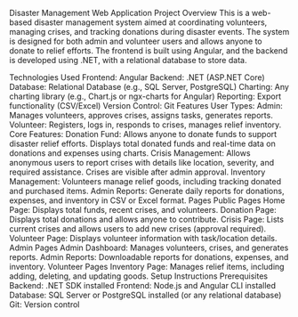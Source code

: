 Disaster Management Web Application
Project Overview
This is a web-based disaster management system aimed at coordinating volunteers, managing crises, and tracking donations during disaster events. The system is designed for both admin and volunteer users and allows anyone to donate to relief efforts. The frontend is built using Angular, and the backend is developed using .NET, with a relational database to store data.

Technologies Used
Frontend: Angular
Backend: .NET (ASP.NET Core)
Database: Relational Database (e.g., SQL Server, PostgreSQL)
Charting: Any charting library (e.g., Chart.js or ngx-charts for Angular)
Reporting: Export functionality (CSV/Excel)
Version Control: Git
Features
User Types:
Admin: Manages volunteers, approves crises, assigns tasks, generates reports.
Volunteer: Registers, logs in, responds to crises, manages relief inventory.
Core Features:
Donation Fund:
Allows anyone to donate funds to support disaster relief efforts.
Displays total donated funds and real-time data on donations and expenses using charts.
Crisis Management:
Allows anonymous users to report crises with details like location, severity, and required assistance.
Crises are visible after admin approval.
Inventory Management:
Volunteers manage relief goods, including tracking donated and purchased items.
Admin Reports:
Generate daily reports for donations, expenses, and inventory in CSV or Excel format.
Pages
Public Pages
Home Page: Displays total funds, recent crises, and volunteers.
Donation Page: Displays total donations and allows anyone to contribute.
Crisis Page: Lists current crises and allows users to add new crises (approval required).
Volunteer Page: Displays volunteer information with task/location details.
Admin Pages
Admin Dashboard: Manages volunteers, crises, and generates reports.
Admin Reports: Downloadable reports for donations, expenses, and inventory.
Volunteer Pages
Inventory Page: Manages relief items, including adding, deleting, and updating goods.
Setup Instructions
Prerequisites
Backend: .NET SDK installed
Frontend: Node.js and Angular CLI installed
Database: SQL Server or PostgreSQL installed (or any relational database)
Git: Version control
